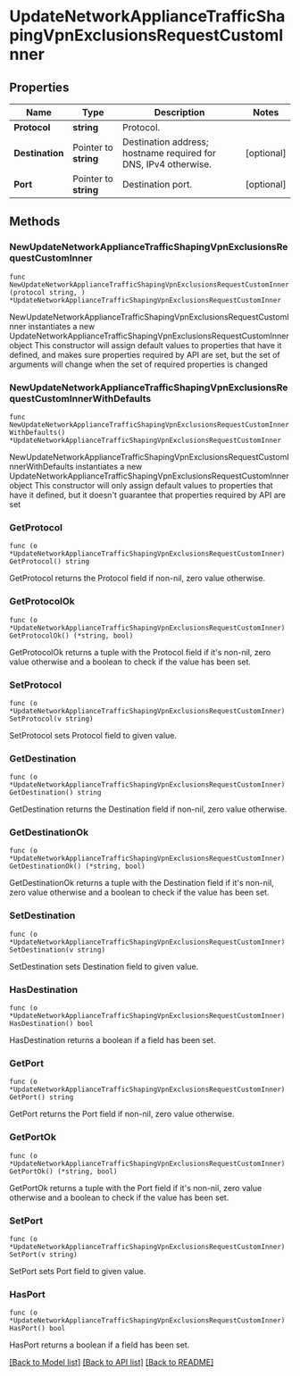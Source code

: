 # UpdateNetworkApplianceTrafficShapingVpnExclusionsRequestCustomInner

## Properties

Name | Type | Description | Notes
------------ | ------------- | ------------- | -------------
**Protocol** | **string** | Protocol. | 
**Destination** | Pointer to **string** | Destination address; hostname required for DNS, IPv4 otherwise. | [optional] 
**Port** | Pointer to **string** | Destination port. | [optional] 

## Methods

### NewUpdateNetworkApplianceTrafficShapingVpnExclusionsRequestCustomInner

`func NewUpdateNetworkApplianceTrafficShapingVpnExclusionsRequestCustomInner(protocol string, ) *UpdateNetworkApplianceTrafficShapingVpnExclusionsRequestCustomInner`

NewUpdateNetworkApplianceTrafficShapingVpnExclusionsRequestCustomInner instantiates a new UpdateNetworkApplianceTrafficShapingVpnExclusionsRequestCustomInner object
This constructor will assign default values to properties that have it defined,
and makes sure properties required by API are set, but the set of arguments
will change when the set of required properties is changed

### NewUpdateNetworkApplianceTrafficShapingVpnExclusionsRequestCustomInnerWithDefaults

`func NewUpdateNetworkApplianceTrafficShapingVpnExclusionsRequestCustomInnerWithDefaults() *UpdateNetworkApplianceTrafficShapingVpnExclusionsRequestCustomInner`

NewUpdateNetworkApplianceTrafficShapingVpnExclusionsRequestCustomInnerWithDefaults instantiates a new UpdateNetworkApplianceTrafficShapingVpnExclusionsRequestCustomInner object
This constructor will only assign default values to properties that have it defined,
but it doesn't guarantee that properties required by API are set

### GetProtocol

`func (o *UpdateNetworkApplianceTrafficShapingVpnExclusionsRequestCustomInner) GetProtocol() string`

GetProtocol returns the Protocol field if non-nil, zero value otherwise.

### GetProtocolOk

`func (o *UpdateNetworkApplianceTrafficShapingVpnExclusionsRequestCustomInner) GetProtocolOk() (*string, bool)`

GetProtocolOk returns a tuple with the Protocol field if it's non-nil, zero value otherwise
and a boolean to check if the value has been set.

### SetProtocol

`func (o *UpdateNetworkApplianceTrafficShapingVpnExclusionsRequestCustomInner) SetProtocol(v string)`

SetProtocol sets Protocol field to given value.


### GetDestination

`func (o *UpdateNetworkApplianceTrafficShapingVpnExclusionsRequestCustomInner) GetDestination() string`

GetDestination returns the Destination field if non-nil, zero value otherwise.

### GetDestinationOk

`func (o *UpdateNetworkApplianceTrafficShapingVpnExclusionsRequestCustomInner) GetDestinationOk() (*string, bool)`

GetDestinationOk returns a tuple with the Destination field if it's non-nil, zero value otherwise
and a boolean to check if the value has been set.

### SetDestination

`func (o *UpdateNetworkApplianceTrafficShapingVpnExclusionsRequestCustomInner) SetDestination(v string)`

SetDestination sets Destination field to given value.

### HasDestination

`func (o *UpdateNetworkApplianceTrafficShapingVpnExclusionsRequestCustomInner) HasDestination() bool`

HasDestination returns a boolean if a field has been set.

### GetPort

`func (o *UpdateNetworkApplianceTrafficShapingVpnExclusionsRequestCustomInner) GetPort() string`

GetPort returns the Port field if non-nil, zero value otherwise.

### GetPortOk

`func (o *UpdateNetworkApplianceTrafficShapingVpnExclusionsRequestCustomInner) GetPortOk() (*string, bool)`

GetPortOk returns a tuple with the Port field if it's non-nil, zero value otherwise
and a boolean to check if the value has been set.

### SetPort

`func (o *UpdateNetworkApplianceTrafficShapingVpnExclusionsRequestCustomInner) SetPort(v string)`

SetPort sets Port field to given value.

### HasPort

`func (o *UpdateNetworkApplianceTrafficShapingVpnExclusionsRequestCustomInner) HasPort() bool`

HasPort returns a boolean if a field has been set.


[[Back to Model list]](../README.md#documentation-for-models) [[Back to API list]](../README.md#documentation-for-api-endpoints) [[Back to README]](../README.md)


